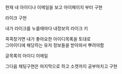 현재 내 아이디나 이메일을 보고 마이페이지 부터 구현

라이크 구현

내가 라이크를 누를때마다
내정보의 라이크 키

콕콕창가면 내가 좋아요한 아이디목록을 토대로  
그아이디에 해당하는 유저 정보들을 받아와서 뿌려야함

글목록의 아이디 이메일

그다음 채팅구현은 마지막으로 하고 소캣까지 공부마치고 구현
